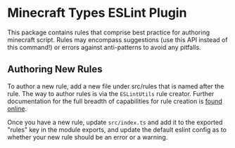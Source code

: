 # Minecraft Types ESLint Plugin

This package contains rules that comprise best practice for authoring minecraft script. Rules may encompass suggestions (use this API instead of this command!) or errors against anti-patterns to avoid any pitfalls.

## Authoring New Rules

To author a new rule, add a new file under src/rules that is named after the rule. The way to author rules is via the `ESLintUtils` rule creator. Further documentation for the full breadth of capabilities for rule creation is [found online](https://typescript-eslint.io/custom-rules#utils-package).

Once you have a new rule, update `src/index.ts` and add it to the exported "rules" key in the module exports, and update the default eslint config as to whether your new rule should be an error or a warning.
